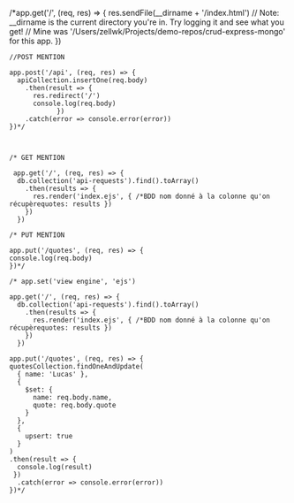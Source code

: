 /*app.get('/', (req, res) => {
    res.sendFile(__dirname + '/index.html')
    // Note: __dirname is the current directory you're in. Try logging it and see what you get!
    // Mine was '/Users/zellwk/Projects/demo-repos/crud-express-mongo' for this app.
  }) 


    //POST MENTION 

    app.post('/api', (req, res) => {
      apiCollection.insertOne(req.body)
        .then(result => {
          res.redirect('/')
          console.log(req.body)
                })
        .catch(error => console.error(error))
    })*/



    /* GET MENTION

     app.get('/', (req, res) => {
      db.collection('api-requests').find().toArray()
        .then(results => {
          res.render('index.ejs', { /*BDD nom donné à la colonne qu'on récupèrequotes: results })
        })        
      }) 

    /* PUT MENTION

    app.put('/quotes', (req, res) => {
    console.log(req.body)
    })*/

    /* app.set('view engine', 'ejs')  

    app.get('/', (req, res) => {
      db.collection('api-requests').find().toArray()
        .then(results => {
          res.render('index.ejs', { /*BDD nom donné à la colonne qu'on récupèrequotes: results })
        })        
      }) 
    
    app.put('/quotes', (req, res) => {
    quotesCollection.findOneAndUpdate(
      { name: 'Lucas' },
      {
        $set: {
          name: req.body.name,
          quote: req.body.quote
        }
      },
      {
        upsert: true
      }
    )
    .then(result => {
      console.log(result)
     })
      .catch(error => console.error(error))
    })*/
